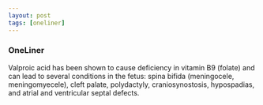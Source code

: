 ```yaml
---
layout: post
tags: [oneliner]
---
```



### OneLiner

Valproic acid has been shown to cause deficiency in vitamin B9 (folate) and can lead to several conditions in the fetus: spina bifida (meningocele, meningomyecele), cleft palate, polydactyly, craniosynostosis, hypospadias, and atrial and ventricular septal defects.
